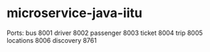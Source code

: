 # microservice-java-iitu
Ports:
bus 8001
driver 8002
passenger 8003
ticket 8004
trip 8005
locations 8006
discovery 8761
